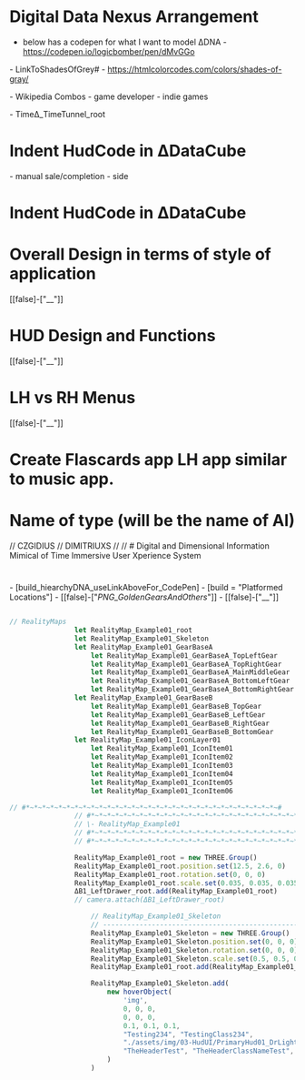 # Digital Data Nexus Arrangement

- below has a codepen for what I want to model ΔDNA
\- https://codepen.io/logicbomber/pen/dMvGGo

\- LinkToShadesOfGrey#
    - https://htmlcolorcodes.com/colors/shades-of-gray/

\- Wikipedia Combos
    - game developer
    - indie games




\- TimeΔ_TimeTunnel_root


 # Indent HudCode in ΔDataCube
\- manual sale/completion - side


# Indent HudCode in ΔDataCube


# Overall Design in terms of style of application
[[false]-["__"]]


# HUD Design and Functions
[[false]-["__"]]


# LH vs RH Menus
[[false]-["__"]]


# Create Flascards app LH app similar to music app.


# Name of type (will be the name of AI)
// CZGIDIUS
// DIMITRIUXS
// 
// # 
Digital and Dimensional
Information 
Mimical
of
Time
Immersive 
User 
Xperience 
System


# 



\- [build_hiearchyDNA_useLinkAboveFor_CodePen]
\- [build = "Platformed Locations"]
\- [[false]-["_PNG_GoldenGearsAndOthers_"]]
\- [[false]-["__"]]




``` js

// RealityMaps
				let RealityMap_Example01_root
				let RealityMap_Example01_Skeleton
				let RealityMap_Example01_GearBaseA
					let RealityMap_Example01_GearBaseA_TopLeftGear
					let RealityMap_Example01_GearBaseA_TopRightGear
					let RealityMap_Example01_GearBaseA_MainMiddleGear
					let RealityMap_Example01_GearBaseA_BottomLeftGear
					let RealityMap_Example01_GearBaseA_BottomRightGear
				let RealityMap_Example01_GearBaseB
					let RealityMap_Example01_GearBaseB_TopGear
					let RealityMap_Example01_GearBaseB_LeftGear
					let RealityMap_Example01_GearBaseB_RightGear
					let RealityMap_Example01_GearBaseB_BottomGear
				let RealityMap_Example01_IconLayer01
					let RealityMap_Example01_IconItem01
					let RealityMap_Example01_IconItem02
					let RealityMap_Example01_IconItem03
					let RealityMap_Example01_IconItem04
					let RealityMap_Example01_IconItem05
					let RealityMap_Example01_IconItem06

// #*~*~*~*~*~*~*~*~*~*~*~*~*~*~*~*~*~*~*~*~*~*~*~*~*~*~*~*~*~*~*~#
				// #*~*~*~*~*~*~*~*~*~*~*~*~*~*~*~*~*~*~*~*~*~*~*~*~*~*~*~*~*~*~*~#
				// \- RealityMap_Example01
				// #*~*~*~*~*~*~*~*~*~*~*~*~*~*~*~*~*~*~*~*~*~*~*~*~*~*~*~*~*~*~*~#
				// #*~*~*~*~*~*~*~*~*~*~*~*~*~*~*~*~*~*~*~*~*~*~*~*~*~*~*~*~*~*~*~#

				RealityMap_Example01_root = new THREE.Group()
				RealityMap_Example01_root.position.set(12.5, 2.6, 0)
				RealityMap_Example01_root.rotation.set(0, 0, 0)
				RealityMap_Example01_root.scale.set(0.035, 0.035, 0.035)
				ΔB1_LeftDrawer_root.add(RealityMap_Example01_root)
                // camera.attach(ΔB1_LeftDrawer_root)

					// RealityMap_Example01_Skeleton
					// -----------------------------------------------------------
					RealityMap_Example01_Skeleton = new THREE.Group()
					RealityMap_Example01_Skeleton.position.set(0, 0, 0)
					RealityMap_Example01_Skeleton.rotation.set(0, 0, 0)
					RealityMap_Example01_Skeleton.scale.set(0.5, 0.5, 0.5)
					RealityMap_Example01_root.add(RealityMap_Example01_Skeleton)

					RealityMap_Example01_Skeleton.add(
						new hoverObject(
							'img',
							0, 0, 0,
							0, 0, 0,
							0.1, 0.1, 0.1,
							"Testing234", "TestingClass234",
							"./assets/img/03-HudUI/PrimaryHud01_DrLight/A10_RealityMaps/RealityMaps01/A01_RealityMapSkeleton.svg", "",
							"TheHeaderTest", "TheHeaderClassNameTest", "HeaderNameTest", "Um... Hello World",
						)
               	 	)



```